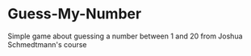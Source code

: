 # Guess-My-Number
Simple game about guessing a number between 1 and 20 from Joshua Schmedtmann's course
